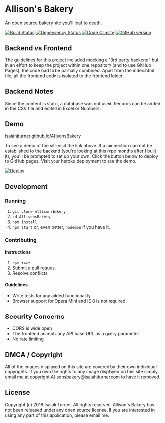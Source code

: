 # Allison's Bakery
An open source bakery site you'll loaf to death.

[![Build Status](https://travis-ci.org/IsaiahJTurner/AllisonsBakery.svg?branch=master)](https://travis-ci.org/IsaiahJTurner/AllisonsBakery) [![Dependency Status](https://david-dm.org/IsaiahJTurner/AllisonsBakery.svg)](https://david-dm.org/IsaiahJTurner/AllisonsBakery) [![Code Climate](https://codeclimate.com/github/IsaiahJTurner/AllisonsBakery/badges/gpa.svg)](https://codeclimate.com/github/IsaiahJTurner/AllisonsBakery) [![GitHub version](https://badge.fury.io/gh/IsaiahJTurner%2FAllisonsBakery.svg)](https://badge.fury.io/gh/IsaiahJTurner%2FAllisonsBakery)

## Backend vs Frontend
The guidelines for this project included mocking a "3rd party backend" but in an effort to keep the project within one repository (and to use GitHub Pages), the code had to be partially combined. Apart from the index.html file, all the frontend code is isolated to the frontend folder.

## Backend Notes
Since the content is static, a database was not used. Records can be added in the CSV file and edited in Excel or Numbers.

## Demo
[isaiahjturner.github.io/AllisonsBakery](https://isaiahjturner.github.io/AllisonsBakery)

To see a demo of the site visit the link above. If a connection can not be established to the backend (you're looking at this repo months after I built it), you'll be prompted to set up your own. Click the button below to deploy to GitHub pages. Visit your heroku deployment to see the demo.

[![Deploy](https://www.herokucdn.com/deploy/button.svg)](https://heroku.com/deploy)


## Development
### Running
1. `git clone AllisonsBakery`
2. `cd AllisonsBakery`
3. `npm install`
4. `npm start` or, even better, `nodemon` if you have it.

### Contributing

#### Instructions
1. `npm test`
2. Submit a pull request
3. Resolve conflicts

#### Guidelines
- Write tests for any added functionality.
- Browser support for Opera Mini and IE 8 is not required.

## Security Concerns
- CORS is wide open
- The frontend accepts any API base URL as a query parameter
- No rate limiting

## DMCA / Copyright
All of the images displayed on this site are covered by their own individual copyrights. If you own the rights to any image displayed on this site simply email me at copyright.Allisonsbakery@isaiahjturner.com to have it removed.

## License
Copyright (c) 2016 Isaiah Turner. All rights reserved.
Allison's Bakery has not been released under any open source license. If you are interested in using any part of this application, please email me.
